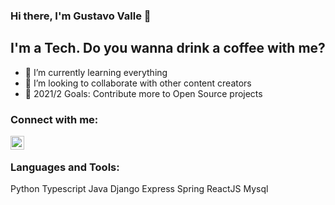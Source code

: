 ### Hi there, I'm Gustavo Valle 👋

## I'm a Tech. Do you wanna drink a coffee with me?

- 🌱 I’m currently learning everything
- 👯 I’m looking to collaborate with other content creators
- 🥅 2021/2 Goals: Contribute more to Open Source projects
### Connect with me:

[<img align="left" alt="codeSTACKr | LinkedIn" width="22px" src="https://cdn.jsdelivr.net/npm/simple-icons@v3/icons/linkedin.svg" />][linkedin]

<br />

### Languages and Tools:
Python
Typescript
Java
Django
Express
Spring
ReactJS
Mysql

[linkedin]: https://www.linkedin.com/in/gustavovalle-tech/
